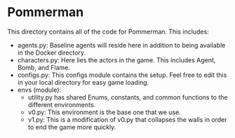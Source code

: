 # Pommerman

This directory contains all of the code for Pommerman. This includes:

* agents.py: Baseline agents will reside here in addition to being available in the Docker directory. 
* characters.py: Here lies the actors in the game. This includes Agent, Bomb, and Flame.
* configs.py: This configs module contains the setup. Feel free to edit this in your local directory for easy game loading.
* envs (module):
  * utility.py has shared Enums, constants, and common functions to the different environments.
  * v0.py: This environment is the base one that we use. 
  * v1.py: This is a modification of v0.py that collapses the walls in order to end the game more quickly.
